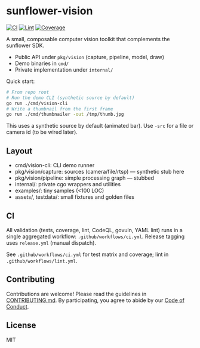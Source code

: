 # sunflower-vision

[![CI](https://github.com/sunflower-works/vision/actions/workflows/ci.yml/badge.svg)](https://github.com/sunflower-works/vision/actions/workflows/ci.yml)
[![Lint](https://github.com/sunflower-works/vision/actions/workflows/lint.yml/badge.svg)](https://github.com/sunflower-works/vision/actions/workflows/lint.yml)
[![Coverage](https://img.shields.io/badge/coverage-auto--generated-blue)](https://github.com/sunflower-works/vision/actions/workflows/ci.yml)

A small, composable computer vision toolkit that complements the sunflower SDK.

- Public API under `pkg/vision` (capture, pipeline, model, draw)
- Demo binaries in `cmd/`
- Private implementation under `internal/`

Quick start:

```bash
# From repo root
# Run the demo CLI (synthetic source by default)
go run ./cmd/vision-cli
# Write a thumbnail from the first frame
go run ./cmd/thumbnailer -out /tmp/thumb.jpg
```

This uses a synthetic source by default (animated bar). Use `-src` for a file or camera id (to be wired later).

## Layout

- cmd/vision-cli: CLI demo runner
- pkg/vision/capture: sources (camera/file/rtsp) — synthetic stub here
- pkg/vision/pipeline: simple processing graph — stubbed
- internal/: private cgo wrappers and utilities
- examples/: tiny samples (<100 LOC)
- assets/, testdata/: small fixtures and golden files

## CI
All validation (tests, coverage, lint, CodeQL, govuln, YAML lint) runs in a single aggregated workflow: `.github/workflows/ci.yml`. Release tagging uses `release.yml` (manual dispatch).

See `.github/workflows/ci.yml` for test matrix and coverage; lint in `.github/workflows/lint.yml`.

## Contributing

Contributions are welcome! Please read the guidelines in [CONTRIBUTING.md](CONTRIBUTING.md). By participating, you agree to abide by our [Code of Conduct](CODE_OF_CONDUCT.md).

## License

MIT